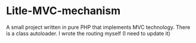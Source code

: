 # Litle-MVC-mechanism

A small project written in pure PHP that implements MVC technology. There is a class autoloader. I wrote the routing myself (I need to update it)
